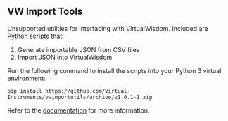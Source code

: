 ## VW Import Tools

Unsupported utilities for interfacing with VirtualWisdom. Included are Python scripts
that:

1. Generate importable JSON from CSV files
2. Import JSON into VirtualWisdom

Run the following command to install the scripts into your Python 3 virtual environment:

    pip install https://github.com/Virtual-Instruments/vwimportutils/archive/v1.0.1-1.zip

Refer to the [documentation](docs/vwimporttools.md) for more information.

